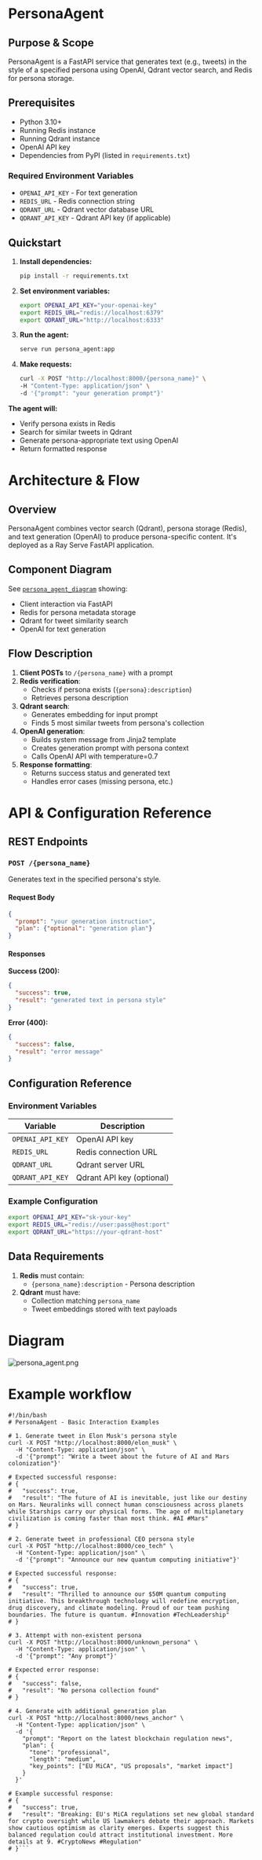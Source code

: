 # PersonaAgent

## Purpose & Scope
PersonaAgent is a FastAPI service that generates text (e.g., tweets) in the style of a specified persona using OpenAI, Qdrant vector search, and Redis for persona storage.

## Prerequisites
- Python 3.10+
- Running Redis instance
- Running Qdrant instance
- OpenAI API key
- Dependencies from PyPI (listed in `requirements.txt`)

### Required Environment Variables
- `OPENAI_API_KEY` - For text generation
- `REDIS_URL` - Redis connection string
- `QDRANT_URL` - Qdrant vector database URL
- `QDRANT_API_KEY` - Qdrant API key (if applicable)

## Quickstart
1. **Install dependencies:**
   ```bash
   pip install -r requirements.txt
   ```

2. **Set environment variables:**
   ```bash
   export OPENAI_API_KEY="your-openai-key"
   export REDIS_URL="redis://localhost:6379"
   export QDRANT_URL="http://localhost:6333"
   ```

3. **Run the agent:**
   ```bash
   serve run persona_agent:app
   ```

4. **Make requests:**
   ```bash
   curl -X POST "http://localhost:8000/{persona_name}" \
   -H "Content-Type: application/json" \
   -d '{"prompt": "your generation prompt"}'
   ```

**The agent will:**
- Verify persona exists in Redis
- Search for similar tweets in Qdrant
- Generate persona-appropriate text using OpenAI
- Return formatted response

# Architecture & Flow

## Overview
PersonaAgent combines vector search (Qdrant), persona storage (Redis), and text generation (OpenAI) to produce persona-specific content. It's deployed as a Ray Serve FastAPI application.

## Component Diagram
See [`persona_agent_diagram`](images/diagrams/persona_agent.png) showing:
- Client interaction via FastAPI
- Redis for persona metadata storage
- Qdrant for tweet similarity search
- OpenAI for text generation

## Flow Description
1. **Client POSTs** to `/{persona_name}` with a prompt
2. **Redis verification**:
   - Checks if persona exists (`{persona}:description`)
   - Retrieves persona description
3. **Qdrant search**:
   - Generates embedding for input prompt
   - Finds 5 most similar tweets from persona's collection
4. **OpenAI generation**:
   - Builds system message from Jinja2 template
   - Creates generation prompt with persona context
   - Calls OpenAI API with temperature=0.7
5. **Response formatting**:
   - Returns success status and generated text
   - Handles error cases (missing persona, etc.)

# API & Configuration Reference

## REST Endpoints

### `POST /{persona_name}`
Generates text in the specified persona's style.

#### Request Body
```json
{
  "prompt": "your generation instruction",
  "plan": {"optional": "generation plan"}
}
```

#### Responses
**Success (200):**
```json
{
  "success": true,
  "result": "generated text in persona style"
}
```

**Error (400):**
```json
{
  "success": false,
  "result": "error message"
}
```

## Configuration Reference

### Environment Variables
| Variable | Description |
|----------|-------------|
| `OPENAI_API_KEY` | OpenAI API key |
| `REDIS_URL` | Redis connection URL |
| `QDRANT_URL` | Qdrant server URL |
| `QDRANT_API_KEY` | Qdrant API key (optional) |

### Example Configuration
```bash
export OPENAI_API_KEY="sk-your-key"
export REDIS_URL="redis://user:pass@host:port"
export QDRANT_URL="https://your-qdrant-host"
```

## Data Requirements
1. **Redis** must contain:
   - `{persona_name}:description` - Persona description
2. **Qdrant** must have:
   - Collection matching `persona_name`
   - Tweet embeddings stored with text payloads

# Diagram

![persona_agent.png](images/diagrams/persona_agent.png)

# Example workflow

```
#!/bin/bash
# PersonaAgent - Basic Interaction Examples

# 1. Generate tweet in Elon Musk's persona style
curl -X POST "http://localhost:8000/elon_musk" \
  -H "Content-Type: application/json" \
  -d '{"prompt": "Write a tweet about the future of AI and Mars colonization"}'

# Expected successful response:
# {
#   "success": true,
#   "result": "The future of AI is inevitable, just like our destiny on Mars. Neuralinks will connect human consciousness across planets while Starships carry our physical forms. The age of multiplanetary civilization is coming faster than most think. #AI #Mars"
# }

# 2. Generate tweet in professional CEO persona style
curl -X POST "http://localhost:8000/ceo_tech" \
  -H "Content-Type: application/json" \
  -d '{"prompt": "Announce our new quantum computing initiative"}'

# Expected successful response:
# {
#   "success": true,
#   "result": "Thrilled to announce our $50M quantum computing initiative. This breakthrough technology will redefine encryption, drug discovery, and climate modeling. Proud of our team pushing boundaries. The future is quantum. #Innovation #TechLeadership"
# }

# 3. Attempt with non-existent persona
curl -X POST "http://localhost:8000/unknown_persona" \
  -H "Content-Type: application/json" \
  -d '{"prompt": "Any prompt"}'

# Expected error response:
# {
#   "success": false,
#   "result": "No persona collection found"
# }

# 4. Generate with additional generation plan
curl -X POST "http://localhost:8000/news_anchor" \
  -H "Content-Type: application/json" \
  -d '{
    "prompt": "Report on the latest blockchain regulation news",
    "plan": {
      "tone": "professional",
      "length": "medium",
      "key_points": ["EU MiCA", "US proposals", "market impact"]
    }
  }'

# Example successful response:
# {
#   "success": true,
#   "result": "Breaking: EU's MiCA regulations set new global standard for crypto oversight while US lawmakers debate their approach. Markets show cautious optimism as clarity emerges. Experts suggest this balanced regulation could attract institutional investment. More details at 9. #CryptoNews #Regulation"
# }```